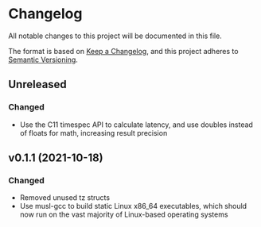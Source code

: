 # Changelog

All notable changes to this project will be documented in this file.

The format is based on [Keep a Changelog](https://keepachangelog.com/en/1.0.0/), and this project adheres
to [Semantic Versioning](https://semver.org/spec/v2.0.0.html).

## Unreleased

### Changed

- Use the C11 timespec API to calculate latency, and use doubles instead of floats for math, increasing result precision

## v0.1.1 (2021-10-18)

### Changed

- Removed unused tz structs
- Use musl-gcc to build static Linux x86_64 executables, which should now run on the vast majority of Linux-based operating systems
